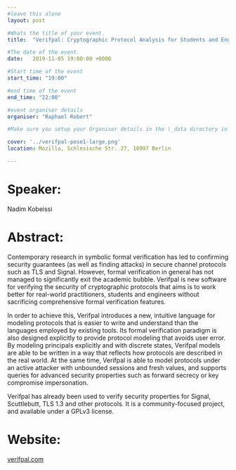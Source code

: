 ```yaml
---
#leave this alone
layout: post

#Whats the title of your event.
title:  "Verifpal: Cryptographic Protocol Analysis for Students and Engineers"

#The date of the event.
date:   2019-11-05 19:00:00 +0000

#Start time of the event
start_time: "19:00"

#end time of the event
end_time: "22:00"

#event organiser details
organiser: "Raphael Robert"

#Make sure you setup your Organiser details in the \_data directory in the organisers.yml file

cover: '../verifpal-pose1-large.png'
location: Mozilla, Schlesische Str. 27, 10997 Berlin

---
```


# Speaker:
Nadim Kobeissi

# Abstract:
Contemporary research in symbolic formal verification has led to confirming security guarantees (as well as finding attacks) in secure channel protocols such as TLS and Signal. However, formal verification in general has not managed to significantly exit the academic bubble. Verifpal is new software for verifying the security of cryptographic protocols that aims is to work better for real-world practitioners, students and engineers without sacrificing comprehensive formal verification features.

In order to achieve this, Verifpal introduces a new, intuitive language for modeling protocols that is easier to write and understand than the languages employed by existing tools. Its formal verification paradigm is also designed explicitly to provide protocol modeling that avoids user error. By modeling principals explicitly and with discrete states,  Verifpal models are able to be written in a way that reflects how protocols are described in the real world. At the same time, Verifpal is able to model protocols under an active attacker with unbounded sessions and fresh values, and supports queries for advanced security properties such as forward secrecy or key compromise impersonation.

Verifpal has already been used to verify security properties for Signal, Scuttlebutt, TLS 1.3 and other protocols. It is a community-focused project, and available under a GPLv3 license.

# Website:
[verifpal.com](https://verifpal.com)

<!--
<br/>
<a href='https://www.eventbrite.co.uk/e/internet-key-exchange-in-the-age-of-quantum-computers-tickets-63857924772?ref=estw' class="button button-primary">Register</a>
-->
